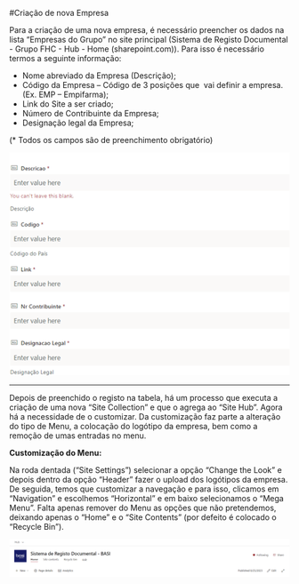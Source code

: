 #Criação de nova Empresa

Para a criação de uma nova empresa, é necessário preencher os dados na lista “Empresas do Grupo” no site principal (Sistema de Registo Documental - Grupo FHC - Hub - Home (sharepoint.com)). Para isso é necessário termos a seguinte informação:

- Nome abreviado da Empresa (Descrição);
- Código da Empresa – Código de 3 posições que  vai definir a empresa. (Ex. EMP – Empifarma);
- Link do Site a ser criado;
- Número de Contribuinte da Empresa;
- Designação legal da Empresa;

(* Todos os campos são de preenchimento obrigatório)

![criacaoEmpresa](../images/criacaoEmpresa.png)

---

Depois de preenchido o registo na tabela, há um processo que executa a criação de uma nova “Site Collection” e que o agrega ao “Site Hub”. Agora há a necessidade de o customizar.
Da customização faz parte a alteração do tipo de Menu, a colocação do logótipo da empresa, bem como a remoção de umas entradas no menu. 


<strong>Customização do Menu: </strong>

Na roda dentada (“Site Settings”) selecionar a opção “Change the Look” e depois dentro da opção “Header” fazer o upload dos logótipos da empresa. 
De seguida, temos que customizar a navegação e para isso, clicamos em “Navigation” e escolhemos “Horizontal” e em baixo selecionamos o “Mega Menu”. 
Falta apenas remover do Menu as opções que não pretendemos, deixando apenas o “Home” e o “Site Contents” (por defeito é colocado o “Recycle Bin”).

![criacaoEmpresa](../images/criacaoEmpresa2.png)


